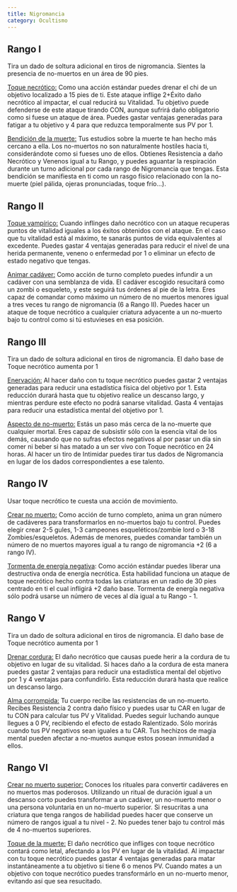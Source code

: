 ```yaml
---
title: Nigromancia
category: Ocultismo
---
```


## Rango I

Tira un dado de soltura adicional en tiros de nigromancia. Sientes la presencia de no-muertos en un área de 90 pies.

<u>Toque necrótico:</u> Como una acción estándar puedes drenar el chi de un objetivo localizado a 15 pies de ti. Este ataque inflige 2+Éxito daño necrótico al impactar, el cual reducirá su Vitalidad. Tu objetivo puede defenderse de este ataque tirando CON, aunque sufrirá daño obligatorio como si fuese un ataque de área. Puedes gastar ventajas generadas para fatigar a tu objetivo y 4 para que reduzca temporalmente sus PV por 1.

<u>Bendición de la muerte:</u> Tus estudios sobre la muerte te han hecho más cercano a ella. Los no-muertos no son naturalmente hostiles hacia ti, considerándote como si fueses uno de ellos. Obtienes Resistencia a daño Necrótico y Venenos igual a tu Rango, y puedes aguantar la respiración durante un turno adicional por cada rango de Nigromancia que tengas. Esta bendición se manifiesta en ti como un rasgo físico relacionado con la no-muerte (piel pálida, ojeras pronunciadas, toque frío...).

## Rango II

<u>Toque vampírico:</u> Cuando inflinges daño necrótico con un ataque recuperas puntos de vitalidad iguales a los éxitos obtenidos con el ataque. En el caso que tu vitalidad está al máximo, te sanarás puntos de vida equivalentes al excedente. Puedes gastar 4 ventajas generadas para reducir el nivel de una herida permanente, veneno o enfermedad por 1 o eliminar un efecto de estado negativo que tengas.

<u>Animar cadáver:</u> Como acción de turno completo puedes infundir a un cadáver con una semblanza de vida. El cadáver escogido resucitará como un zombi o esqueleto, y este seguirá tus órdenes al pie de la letra. Eres capaz de comandar como máximo un número de no muertos menores igual a tres veces tu rango de nigromancia (6 a Rango II). Puedes hacer un ataque de toque necrótico a cualquier criatura adyacente a un no-muerto bajo tu control como si tú estuvieses en esa posición.

## Rango III

Tira un dado de soltura adicional en tiros de nigromancia. El daño base de Toque necrótico aumenta por 1

<u>Enervación:</u> Al hacer daño con tu toque necrótico puedes gastar 2 ventajas generadas para reducir una estadística física del objetivo por 1. Esta reducción durará hasta que tu objetivo realice un descanso largo, y mientras perdure este efecto no podrá sanarse vitalidad. Gasta 4 ventajas para reducir una estadística mental del objetivo por 1.

<u>Aspecto de no-muerto:</u> Estás un paso más cerca de la no-muerte que cualquier mortal. Eres capaz de subsistir sólo con la esencia vital de los demás, causando que no sufras efectos negativos al por pasar un día sin comer ni beber si has matado a un ser vivo con Toque necrótico en 24 horas. Al hacer un tiro de Intimidar puedes tirar tus dados de Nigromancia en lugar de los dados correspondientes a ese talento.

## Rango IV

Usar toque necrótico te cuesta una acción de movimiento.

<u>Crear no muerto:</u> Como acción de turno completo, anima un gran número de cadáveres para transformarlos en no-muertos bajo tu control. Puedes elegir crear 2-5 gules, 1-3 campeones esqueléticos/zombie lord o 3-18 Zombies/esqueletos. Además de menores, puedes comandar también un número de no muertos mayores igual a tu rango de nigromancia +2 (6 a rango IV).

<u>Tormenta de energía negativa</u>: Como acción estándar puedes liberar una destructiva onda de energía necrótica. Esta habilidad funciona un ataque de toque necrótico hecho contra todas las criaturas en un radio de 30 pies centrado en ti el cual infligirá +2 daño base. Tormenta de energía negativa sólo podrá usarse un número de veces al día igual a tu Rango - 1. 

## Rango V 

Tira un dado de soltura adicional en tiros de nigromancia. El daño base de Toque necrótico aumenta por 1

<u>Drenar cordura:</u> El daño necrótico que causas puede herir a la cordura de tu objetivo en lugar de su vitalidad. Si haces daño a la cordura de esta manera puedes gastar 2 ventajas para reducir una estadística mental del objetivo por 1 y 4 ventajas para confundirlo. Esta reducción durará hasta que realice un descanso largo.

<u>Alma corrompida:</u> Tu cuerpo recibe las resistencias de un no-muerto. Recibes Resistencia 2 contra daño físico y puedes usar tu CAR en lugar de tu CON para calcular tus PV y Vitalidad. Puedes seguir luchando aunque llegues a 0 PV, recibiendo el efecto de estado Ralentizado. Sólo morirás cuando tus PV negativos sean iguales a tu CAR. Tus hechizos de magia mental pueden afectar a no-muetos aunque estos posean inmunidad a ellos. 

## Rango VI

<u>Crear no muerto superior:</u> Conoces los rituales para convertir cadáveres en no muertos mas poderosos. Utilizando un ritual de duración igual a un descanso corto puedes transformar a un cadáver, un no-muerto menor o una persona voluntaria en un no-muerto superior. Si resucritas a una criatura que tenga rangos de habilidad puedes hacer que conserve un número de rangos igual a tu nivel - 2. No puedes tener bajo tu control más de 4 no-muertos superiores. 

<u>Toque de la muerte:</u> El daño necrótico que infliges con toque necrótico contará como letal, afectando a los PV en lugar de la vitalidad. Al impactar con tu toque necrótico puedes gastar 4 ventajas generadas para matar instantáneamente a tu objetivo si tiene 6 o menos PV. Cuando mates a un objetivo con toque necrótico puedes transformárlo en un no-muerto menor, evitando así que sea resucitado. 